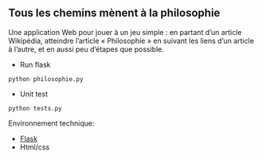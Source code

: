 ## Tous les chemins mènent à la philosophie
Une application Web pour jouer à un jeu simple : en partant d’un article Wikipédia, atteindre l’article « Philosophie » en suivant les liens d’un article à l’autre, et en aussi peu d’étapes que possible.  
- Run flask
```
python philosophie.py
```
- Unit test
```
python tests.py
```

Environnement technique:
* [Flask](https://palletsprojects.com/p/flask/)
* Html/css
